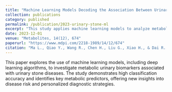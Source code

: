 ```yaml
---
title: "Machine Learning Models Decoding the Association Between Urinary Stone Diseases and Metabolic Urinary Profiles"
collection: publications
category: published
permalink: /publication/2023-urinary-stone-ml
excerpt: "This study applies machine learning models to analyze metabolic urinary profiles and their association with urinary stone diseases, identifying predictive biomarkers and complex metabolic patterns."
date: 2023-12-01
venue: "Metabolites, 14(12), 674"
paperurl: "https://www.mdpi.com/2218-1989/14/12/674"
citation: "Ma L., Qiao Y., Wang R., Chen H., Liu G., Xiao H., & Dai R. (2023). \"Machine Learning Models Decoding the Association Between Urinary Stone Diseases and Metabolic Urinary Profiles.\" <i>Metabolites</i>, 14(12), 674."
---
```


This paper explores the use of machine learning models, including deep learning algorithms, to investigate metabolic urinary biomarkers associated with urinary stone diseases. The study demonstrates high classification accuracy and identifies key metabolic predictors, offering new insights into disease risk and personalized diagnostic strategies.
